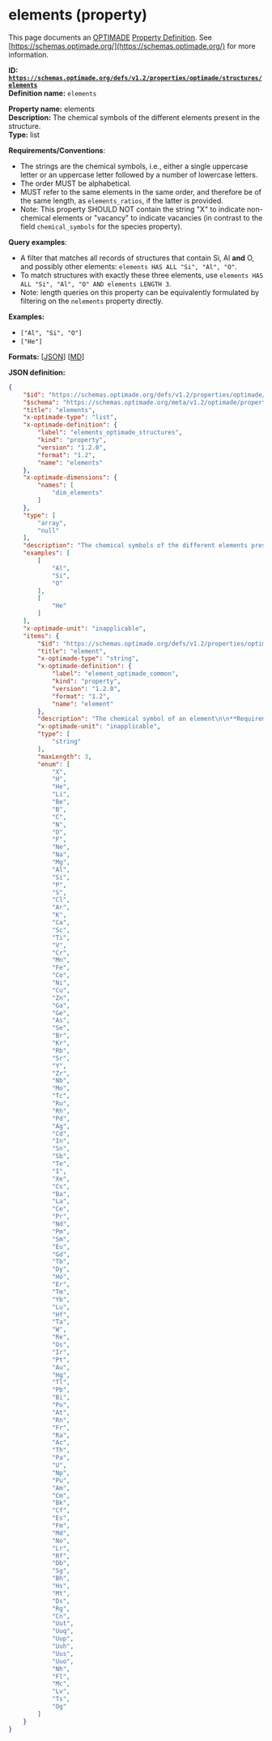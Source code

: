 # elements (property)

This page documents an [OPTIMADE](https://www.optimade.org/) [Property Definition](https://schemas.optimade.org/#definitions). See [https://schemas.optimade.org/](https://schemas.optimade.org/) for more information.

**ID: [`https://schemas.optimade.org/defs/v1.2/properties/optimade/structures/elements`](https://schemas.optimade.org/defs/v1.2/properties/optimade/structures/elements.md)**  
**Definition name:** `elements`

**Property name:** elements  
**Description:** The chemical symbols of the different elements present in the structure.  
**Type:** list  

**Requirements/Conventions**:

- The strings are the chemical symbols, i.e., either a single uppercase letter or an uppercase letter followed by a number of lowercase letters.
- The order MUST be alphabetical.
- MUST refer to the same elements in the same order, and therefore be of the same length, as `elements_ratios`, if the latter is provided.
- Note: This property SHOULD NOT contain the string "X" to indicate non-chemical elements or "vacancy" to indicate vacancies (in contrast to the field `chemical_symbols` for the species property).

**Query examples**:

- A filter that matches all records of structures that contain Si, Al **and** O, and possibly other elements: `elements HAS ALL "Si", "Al", "O"`.
- To match structures with exactly these three elements, use `elements HAS ALL "Si", "Al", "O" AND elements LENGTH 3`.
- Note: length queries on this property can be equivalently formulated by filtering on the `nelements` property directly.

**Examples:**

- `["Al", "Si", "O"]`
- `["He"]`

**Formats:** [[JSON](elements.json)] [[MD](elements.md)]

**JSON definition:**

``` json
{
    "$id": "https://schemas.optimade.org/defs/v1.2/properties/optimade/structures/elements",
    "$schema": "https://schemas.optimade.org/meta/v1.2/optimade/property_definition.json",
    "title": "elements",
    "x-optimade-type": "list",
    "x-optimade-definition": {
        "label": "elements_optimade_structures",
        "kind": "property",
        "version": "1.2.0",
        "format": "1.2",
        "name": "elements"
    },
    "x-optimade-dimensions": {
        "names": [
            "dim_elements"
        ]
    },
    "type": [
        "array",
        "null"
    ],
    "description": "The chemical symbols of the different elements present in the structure.\n\n**Requirements/Conventions**:\n\n- The strings are the chemical symbols, i.e., either a single uppercase letter or an uppercase letter followed by a number of lowercase letters.\n- The order MUST be alphabetical.\n- MUST refer to the same elements in the same order, and therefore be of the same length, as `elements_ratios`, if the latter is provided.\n- Note: This property SHOULD NOT contain the string \"X\" to indicate non-chemical elements or \"vacancy\" to indicate vacancies (in contrast to the field `chemical_symbols` for the species property).\n\n**Query examples**:\n\n- A filter that matches all records of structures that contain Si, Al **and** O, and possibly other elements: `elements HAS ALL \"Si\", \"Al\", \"O\"`.\n- To match structures with exactly these three elements, use `elements HAS ALL \"Si\", \"Al\", \"O\" AND elements LENGTH 3`.\n- Note: length queries on this property can be equivalently formulated by filtering on the `nelements` property directly.",
    "examples": [
        [
            "Al",
            "Si",
            "O"
        ],
        [
            "He"
        ]
    ],
    "x-optimade-unit": "inapplicable",
    "items": {
        "$id": "https://schemas.optimade.org/defs/v1.2/properties/optimade/common/element",
        "title": "element",
        "x-optimade-type": "string",
        "x-optimade-definition": {
            "label": "element_optimade_common",
            "kind": "property",
            "version": "1.2.0",
            "format": "1.2",
            "name": "element"
        },
        "description": "The chemical symbol of an element\n\n**Requirements/Conventions:**\n\n- The strings are the chemical symbols, i.e., either a single uppercase letter or an uppercase letter followed by a number of lowercase letters.",
        "x-optimade-unit": "inapplicable",
        "type": [
            "string"
        ],
        "maxLength": 3,
        "enum": [
            "X",
            "H",
            "He",
            "Li",
            "Be",
            "B",
            "C",
            "N",
            "O",
            "F",
            "Ne",
            "Na",
            "Mg",
            "Al",
            "Si",
            "P",
            "S",
            "Cl",
            "Ar",
            "K",
            "Ca",
            "Sc",
            "Ti",
            "V",
            "Cr",
            "Mn",
            "Fe",
            "Co",
            "Ni",
            "Cu",
            "Zn",
            "Ga",
            "Ge",
            "As",
            "Se",
            "Br",
            "Kr",
            "Rb",
            "Sr",
            "Y",
            "Zr",
            "Nb",
            "Mo",
            "Tc",
            "Ru",
            "Rh",
            "Pd",
            "Ag",
            "Cd",
            "In",
            "Sn",
            "Sb",
            "Te",
            "I",
            "Xe",
            "Cs",
            "Ba",
            "La",
            "Ce",
            "Pr",
            "Nd",
            "Pm",
            "Sm",
            "Eu",
            "Gd",
            "Tb",
            "Dy",
            "Ho",
            "Er",
            "Tm",
            "Yb",
            "Lu",
            "Hf",
            "Ta",
            "W",
            "Re",
            "Os",
            "Ir",
            "Pt",
            "Au",
            "Hg",
            "Tl",
            "Pb",
            "Bi",
            "Po",
            "At",
            "Rn",
            "Fr",
            "Ra",
            "Ac",
            "Th",
            "Pa",
            "U",
            "Np",
            "Pu",
            "Am",
            "Cm",
            "Bk",
            "Cf",
            "Es",
            "Fm",
            "Md",
            "No",
            "Lr",
            "Rf",
            "Db",
            "Sg",
            "Bh",
            "Hs",
            "Mt",
            "Ds",
            "Rg",
            "Cn",
            "Uut",
            "Uuq",
            "Uup",
            "Uuh",
            "Uus",
            "Uuo",
            "Nh",
            "Fl",
            "Mc",
            "Lv",
            "Ts",
            "Og"
        ]
    }
}
```